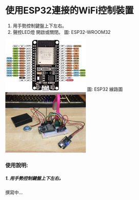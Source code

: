 # 使用ESP32連接的WiFi控制裝置
1. 用手勢控制鍵盤上下左右。
2. 聲控LED燈 開啟或關閉。
圖: ESP32-­WROOM­32
<img src="./ESP-WROOM-32.jpg" width="50%" />
圖: ESP32 線路圖
<img src="./IMG-3786.JPG" width="50%" />


### 使用說明:
##### 1. 用手勢控制鍵盤上下左右。
撰寫中...





